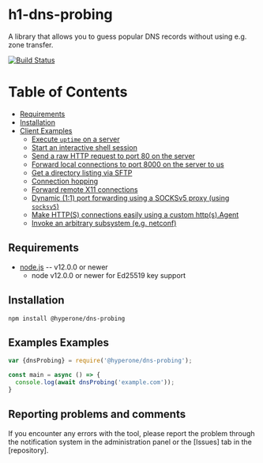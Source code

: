 # h1-dns-probing

A library that allows you to guess popular DNS records without using e.g. zone transfer.

[![Build Status](https://travis-ci.org/hyperonecom/h1-dns-probing.svg?branch=master)](https://travis-ci.org/hyperonecom/h1-dns-probing)

# Table of Contents

* [Requirements](#requirements)
* [Installation](#installation)
* [Client Examples](#client-examples)
  * [Execute `uptime` on a server](#execute-uptime-on-a-server)
  * [Start an interactive shell session](#start-an-interactive-shell-session)
  * [Send a raw HTTP request to port 80 on the server](#send-a-raw-http-request-to-port-80-on-the-server)
  * [Forward local connections to port 8000 on the server to us](#forward-local-connections-to-port-8000-on-the-server-to-us)
  * [Get a directory listing via SFTP](#get-a-directory-listing-via-sftp)
  * [Connection hopping](#connection-hopping)
  * [Forward remote X11 connections](#forward-remote-x11-connections)
  * [Dynamic (1:1) port forwarding using a SOCKSv5 proxy (using `socksv5`)](#dynamic-11-port-forwarding-using-a-socksv5-proxy-using-socksv5)
  * [Make HTTP(S) connections easily using a custom http(s).Agent](#make-https-connections-easily-using-a-custom-httpsagent)
  * [Invoke an arbitrary subsystem (e.g. netconf)](#invoke-an-arbitrary-subsystem)

## Requirements

* [node.js](http://nodejs.org/) -- v12.0.0 or newer
  * node v12.0.0 or newer for Ed25519 key support

## Installation

    npm install @hyperone/dns-probing

## Examples Examples

```js
var {dnsProbing} = require('@hyperone/dns-probing');

const main = async () => {
  console.log(await dnsProbing('example.com'));
}
```

## Reporting problems and comments

If you encounter any errors with the tool, please report the problem through the notification system in the administration panel or the [Issues] tab in the [repository].
